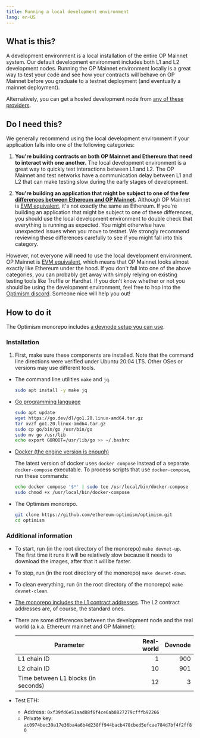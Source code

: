 ```yaml
---
title: Running a local development environment
lang: en-US
---
```


## What is this?

A development environment is a local installation of the entire OP Mainnet system.
Our default development environment includes both L1 and L2 development nodes.
Running the OP Mainnet environment locally is a great way to test your code and see how your contracts will behave on OP Mainnet before you graduate to a testnet deployment (and eventually a mainnet deployment).

Alternatively, you can get a hosted development node from [any of these providers](../../useful-tools/providers.md).


## Do I need this?

We generally recommend using the local development environment if your application falls into one of the following categories:

1. **You're building contracts on both OP Mainnet and Ethereum that need to interact with one another.** The local development environment is a great way to quickly test interactions between L1 and L2. The OP Mainnet and test networks have a communication delay between L1 and L2 that can make testing slow during the early stages of development.

2. **You're building an application that might be subject to one of the few [differences between Ethereum and OP Mainnet](./differences.md).** Although OP Mainnet is [EVM equivalent](https://medium.com/ethereum-optimism/introducing-evm-equivalence-5c2021deb306), it's not exactly the same as Ethereum. If you're building an application that might be subject to one of these differences, you should use the local development environment to double check that everything is running as expected. You might otherwise have unexpected issues when you move to testnet. We strongly recommend reviewing these differences carefully to see if you might fall into this category.

However, not everyone will need to use the local development environment.
OP Mainnet is [EVM equivalent](https://medium.com/ethereum-optimism/introducing-evm-equivalence-5c2021deb306), which means that OP Mainnet looks almost exactly like Ethereum under the hood.
If you don't fall into one of the above categories, you can probably get away with simply relying on existing testing tools like Truffle or Hardhat.
If you don't know whether or not you should be using the development environment, feel free to hop into the [Optimism discord](https://discord-gateway.optimism.io).
Someone nice will help you out!


## How to do it

The Optimism monorepo includes [a devnode setup you can use](https://github.com/ethereum-optimism/optimism/blob/65ec61dde94ffa93342728d324fecf474d228e1f/specs/meta/devnet.md).

### Installation 

1. First, make sure these components are installed.
Note that the command line directions were verified under Ubuntu 20.04 LTS.
Other OSes or versions may use different tools.

- The command line utilities `make` and `jq`.

  ```sh
  sudo apt install -y make jq
  ```

- [Go programming language](https://go.dev/)  

  ```sh
  sudo apt update
  wget https://go.dev/dl/go1.20.linux-amd64.tar.gz
  tar xvzf go1.20.linux-amd64.tar.gz
  sudo cp go/bin/go /usr/bin/go
  sudo mv go /usr/lib
  echo export GOROOT=/usr/lib/go >> ~/.bashrc
  ```

- [Docker (the engine version is enough)](https://docs.docker.com/engine/install/#server)

  The latest version of docker uses `docker compose` instead of a separate `docker-compose` executable.
  To process scripts that use `docker-compose`, run these commands:

  ```sh  
  echo docker compose '$*' | sudo tee /usr/local/bin/docker-compose
  sudo chmod +x /usr/local/bin/docker-compose 
  ```

- The Optimism monorepo.

  ```sh
  git clone https://github.com/ethereum-optimism/optimism.git
  cd optimism
  ```


### Additional information

- To start, run (in the root directory of the monorepo) `make devnet-up`.  
  The first time it runs it will be relatively slow because it needs to download the images, after that it will be faster.

- To stop, run (in the root directory of the monorepo) `make devnet-down`.

- To clean everything, run (in the root directory of the monorepo) `make devnet-clean`.

- [The monorepo includes the L1 contract addresses](https://github.com/ethereum-optimism/optimism/blob/65ec61dde94ffa93342728d324fecf474d228e1f/packages/contracts-bedrock/deploy-config/devnetL1.json).
  The L2 contract addresses are, of course, the standard ones.

- There are some differences between the development node and the real world (a.k.a. Ethereum mainnet and OP Mainnet):

  | Parameter | Real-world | Devnode |
  | - | -: | -: |
  | L1 chain ID |  1 | 900 
  | L2 chain ID | 10 | 901
  | Time between L1 blocks (in seconds) | 12 | 3

- Test ETH:
  
  - Address: `0xf39fd6e51aad88f6f4ce6ab8827279cfffb92266`
  - Private key: `ac0974bec39a17e36ba4a6b4d238ff944bacb478cbed5efcae784d7bf4f2ff80`